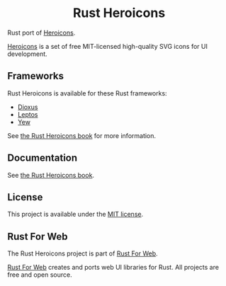 <!-- <p align="center">
    <a href="./logo.svg">
        <img src="./logo.svg" width="300" height="200" alt="Rust Heroicons Logo">
    </a>
</p> -->

<h1 align="center">Rust Heroicons</h1>

Rust port of [Heroicons](https://heroicons.com/).

[Heroicons](https://heroicons.com/) is a set of free MIT-licensed high-quality SVG icons for UI development.

## Frameworks

Rust Heroicons is available for these Rust frameworks:

- [Dioxus](https://dioxuslabs.com/)
- [Leptos](https://leptos.dev/)
- [Yew](https://yew.rs/)

See [the Rust Heroicons book](https://heroicons.rustforweb.org/introduction.html#frameworks) for more information.

## Documentation

See [the Rust Heroicons book](https://heroicons.rustforweb.org).

<!-- ## Credits

The logo is a combination of the [Heroicons logo](https://github.com/tailwindlabs/heroicons/blob/master/.github/logo-light.svg) and [Ferris the Rustacean](https://rustacean.net/). -->

## License

This project is available under the [MIT license](LICENSE.md).

## Rust For Web

The Rust Heroicons project is part of [Rust For Web](https://github.com/RustForWeb).

[Rust For Web](https://github.com/RustForWeb) creates and ports web UI libraries for Rust. All projects are free and open source.
